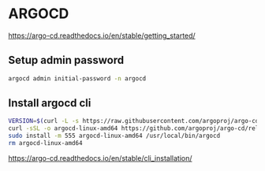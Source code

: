 # ARGOCD

https://argo-cd.readthedocs.io/en/stable/getting_started/

## Setup admin password

```bash
argocd admin initial-password -n argocd
```

## Install argocd cli

```bash
VERSION=$(curl -L -s https://raw.githubusercontent.com/argoproj/argo-cd/stable/VERSION)
curl -sSL -o argocd-linux-amd64 https://github.com/argoproj/argo-cd/releases/download/v$VERSION/argocd-linux-amd64
sudo install -m 555 argocd-linux-amd64 /usr/local/bin/argocd
rm argocd-linux-amd64
```

https://argo-cd.readthedocs.io/en/stable/cli_installation/
